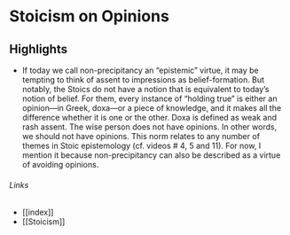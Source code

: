 # Stoicism on Opinions
## Highlights
- If today we call non-precipitancy an “epistemic” virtue, it may be tempting to think of assent to impressions as belief-formation. But notably, the Stoics do not have a notion that is equivalent to today’s notion of belief. For them, every instance of “holding true” is either an opinion—in Greek, doxa—or a piece of knowledge, and it makes all the difference whether it is one or the other. Doxa is defined as weak and rash assent. The wise person does not have opinions. In other words, we should not have opinions. This norm relates to any number of themes in Stoic epistemology (cf. videos # 4, 5 and 11). For now, I mention it because non-precipitancy can also be described as a virtue of avoiding opinions.

###### Links
- [[index]]
- [[Stoicism]]